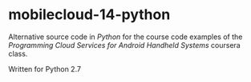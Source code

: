 mobilecloud-14-python
=====================

Alternative source code in *Python* for the course code examples of the
*Programming Cloud Services for Android Handheld Systems* coursera class.

Written for Python 2.7
